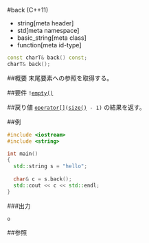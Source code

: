#back (C++11)
* string[meta header]
* std[meta namespace]
* basic_string[meta class]
* function[meta id-type]

```cpp
const charT& back() const;
charT& back();
```

##概要
末尾要素への参照を取得する。


##要件
`!`[`empty()`](./empty.md)


##戻り値
[`operator[]`](./op_at.md)`(`[`size()`](./size.md)` - 1)` の結果を返す。


##例
```cpp
#include <iostream>
#include <string>

int main()
{
  std::string s = "hello";
  
  char& c = s.back();
  std::cout << c << std::endl;
}
```

###出力
```
o
```

##参照

